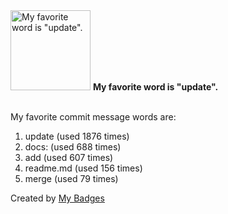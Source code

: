 <img src="https://my-badges.github.io/my-badges/favorite-word.png" alt="My favorite word is &quot;update&quot;." title="My favorite word is &quot;update&quot;." width="128">
<strong>My favorite word is &quot;update&quot;.</strong>
<br><br>

My favorite commit message words are:

1. update (used 1876 times)
2. docs: (used 688 times)
3. add (used 607 times)
4. readme.md (used 156 times)
5. merge (used 79 times)


Created by <a href="https://github.com/my-badges/my-badges">My Badges</a>